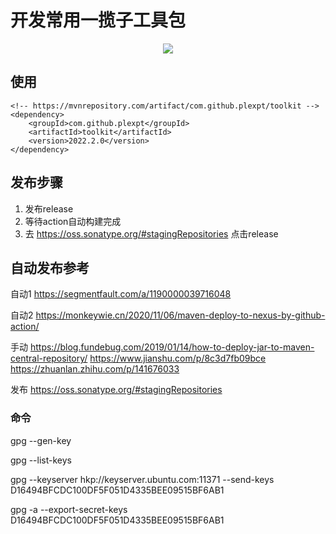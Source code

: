 # 开发常用一揽子工具包

  <p align="center" >      <a href="https://mvnrepository.com/artifact/com.github.plexpt/toolkit">
            <img src="https://maven-badges.herokuapp.com/maven-central/com.github.plexpt/toolkit/badge.svg" >
        </a>
 </p>


## 使用
```
<!-- https://mvnrepository.com/artifact/com.github.plexpt/toolkit -->
<dependency>
    <groupId>com.github.plexpt</groupId>
    <artifactId>toolkit</artifactId>
    <version>2022.2.0</version>
</dependency>
```

## 发布步骤

1. 发布release
2. 等待action自动构建完成
3. 去 https://oss.sonatype.org/#stagingRepositories 点击release



## 自动发布参考
自动1
https://segmentfault.com/a/1190000039716048

自动2
https://monkeywie.cn/2020/11/06/maven-deploy-to-nexus-by-github-action/

手动
https://blog.fundebug.com/2019/01/14/how-to-deploy-jar-to-maven-central-repository/
https://www.jianshu.com/p/8c3d7fb09bce
https://zhuanlan.zhihu.com/p/141676033

发布
https://oss.sonatype.org/#stagingRepositories

### 命令

gpg --gen-key

gpg --list-keys

gpg --keyserver hkp://keyserver.ubuntu.com:11371 --send-keys D16494BFCDC100DF5F051D4335BEE09515BF6AB1

gpg -a --export-secret-keys D16494BFCDC100DF5F051D4335BEE09515BF6AB1
